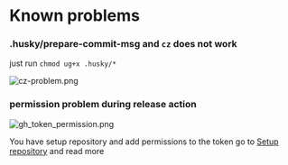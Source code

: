 # Known problems

### .husky/prepare-commit-msg and `cz` does not work

just run `chmod ug+x .husky/*`

![cz-problem.png](cz-problem.png)

### permission problem during release action

![gh_token_permission.png](gh_token_permission.png)

You have setup repository and add permissions to the token go to [Setup repository](HowToAutoDeploy.md#setup-repository) and read more
